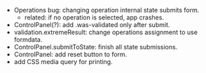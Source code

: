 - Operations bug: changing operation internal state submits form.
  - related: if no operation is selected, app crashes.
- ControlPanel(?): add .was-validated only after submit.
- validation.extremeResult: change operations assignment to use formdata.
- ControlPanel.submitToState: finish all state submissions.
- ControlPanel: add reset button to form.
- add CSS media query for printing.
